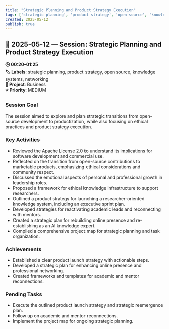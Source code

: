 ```yaml
---
title: "Strategic Planning and Product Strategy Execution"
tags: ['strategic planning', 'product strategy', 'open source', 'knowledge systems', 'networking']
created: 2025-05-12
publish: true
---
```


## 📅 2025-05-12 — Session: Strategic Planning and Product Strategy Execution

**🕒 00:20–01:25**  
**🏷️ Labels**: strategic planning, product strategy, open source, knowledge systems, networking  
**📂 Project**: Business  
**⭐ Priority**: MEDIUM  


### Session Goal
The session aimed to explore and plan strategic transitions from open-source development to productization, while also focusing on ethical practices and product strategy execution.

### Key Activities
- Reviewed the Apache License 2.0 to understand its implications for software development and commercial use.
- Reflected on the transition from open-source contributions to marketable products, emphasizing ethical considerations and community respect.
- Discussed the emotional aspects of personal and professional growth in leadership roles.
- Proposed a framework for ethical knowledge infrastructure to support researchers.
- Outlined a product strategy for launching a researcher-oriented knowledge system, including an executive sprint plan.
- Developed strategies for reactivating academic leads and reconnecting with mentors.
- Created a strategic plan for rebuilding online presence and re-establishing as an AI knowledge expert.
- Compiled a comprehensive project map for strategic planning and task organization.

### Achievements
- Established a clear product launch strategy with actionable steps.
- Developed a strategic plan for enhancing online presence and professional networking.
- Created frameworks and templates for academic and mentor reconnections.

### Pending Tasks
- Execute the outlined product launch strategy and strategic reemergence plan.
- Follow up on academic and mentor reconnections.
- Implement the project map for ongoing strategic planning.
